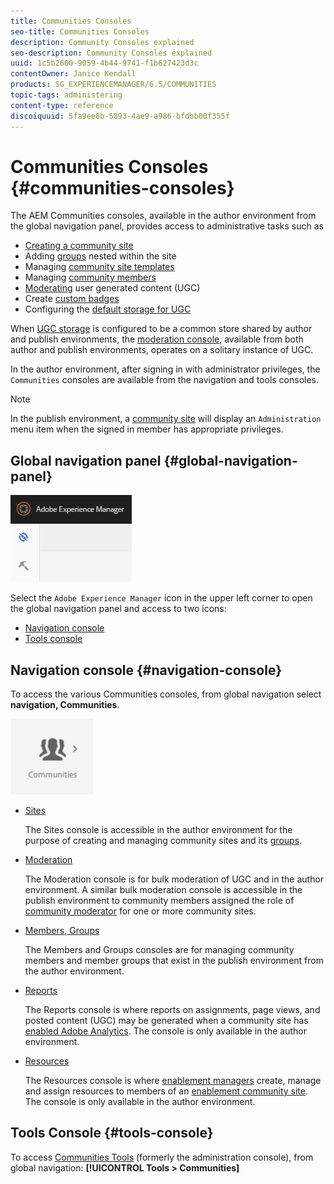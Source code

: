 ```yaml
---
title: Communities Consoles
seo-title: Communities Consoles
description: Community Consoles explained
seo-description: Community Consoles explained
uuid: 1c5b2600-9059-4b44-9741-f1b627423d3c
contentOwner: Janice Kendall
products: SG_EXPERIENCEMANAGER/6.5/COMMUNITIES
topic-tags: administering
content-type: reference
discoiquuid: 5fa9ee8b-5893-4ae9-a986-bfdbb00f355f
---
```


# Communities Consoles {#communities-consoles}

The AEM Communities consoles, available in the author environment from the global navigation panel, provides access to administrative tasks such as

* [Creating a community site](sites-console.md)
* Adding [groups](groups.md) nested within the site
* Managing [community site templates](sites.md)
* Managing [community members](members.md)
* [Moderating](moderate-ugc.md) user generated content (UGC)
* Create [custom badges](badges.md)
* Configuring the [default storage for UGC](srp-config.md)

When [UGC storage](working-with-srp.md) is configured to be a common store shared by author and publish environments, the [moderation console](moderation.md), available from both author and publish environments, operates on a solitary instance of UGC.

In the author environment, after signing in with administrator privileges, the `Communities` consoles are available from the navigation and tools consoles.

>[!NOTE]
>
>In the publish environment, a [community site](sites-console.md) will display an `Administration` menu item when the signed in member has appropriate privileges.

## Global navigation panel {#global-navigation-panel}

![chlimage_1-91](assets/chlimage_1-91.png)

Select the `Adobe Experience Manager` icon in the upper left corner to open the global navigation panel and access to two icons:

* [Navigation console](#navigation-console)
* [Tools console](tools.md)

## Navigation console {#navigation-console}

To access the various Communities consoles, from global navigation select **navigation, Communities**.

![chlimage_1-92](assets/chlimage_1-92.png)

* [Sites](sites-console.md)

  The Sites console is accessible in the author environment for the purpose of creating and managing community sites and its [groups](groups.md).

* [Moderation](moderation.md)

  The Moderation console is for bulk moderation of UGC and in the author environment. A similar bulk moderation console is accessible in the publish environment to community members assigned the role of [community moderator](users.md#publishenvironmentusersandgroups) for one or more community sites.

* [Members, Groups](members.md)

  The Members and Groups consoles are for managing community members and member groups that exist in the publish environment from the author environment.

* [Reports](reports.md)

  The Reports console is where reports on assignments, page views, and posted content (UGC) may be generated when a community site has [enabled Adobe Analytics](sites-console.md#analytics). The console is only available in the author environment.

* [Resources](resources.md)

  The Resources console is where [enablement managers](enablement.md#communitymanagers) create, manage and assign resources to members of an [enablement community site](overview.md#enablement-community). The console is only available in the author environment.

## Tools Console {#tools-console}

To access [Communities Tools](tools.md) (formerly the administration console), from global navigation: **[!UICONTROL Tools > Communities]**
